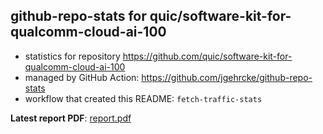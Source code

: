 ## github-repo-stats for quic/software-kit-for-qualcomm-cloud-ai-100

- statistics for repository https://github.com/quic/software-kit-for-qualcomm-cloud-ai-100
- managed by GitHub Action: https://github.com/jgehrcke/github-repo-stats
- workflow that created this README: `fetch-traffic-stats`

**Latest report PDF**: [report.pdf](https://github.com/njjetha/OSDO/raw/github-repo-stats/quic/software-kit-for-qualcomm-cloud-ai-100/latest-report/report.pdf)

